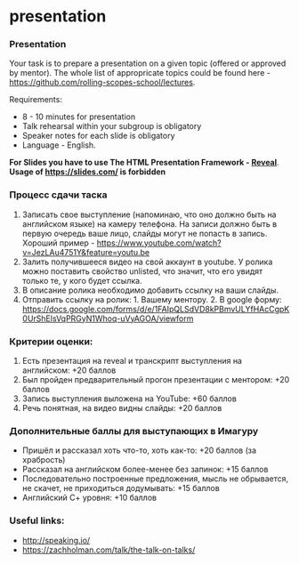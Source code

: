 # presentation

### Presentation
Your task is to prepare a presentation on a given topic (offered or approved by mentor). The whole list of appropricate topics could be found here - https://github.com/rolling-scopes-school/lectures.

Requirements:
* 8 - 10 minutes for presentation
* Talk rehearsal within your subgroup is obligatory
* Speaker notes for each slide is obligatory
* Language - English.

**For Slides you have to use The HTML Presentation Framework  - [Reveal](https://github.com/hakimel/reveal.js/)**.
**Usage of https://slides.com/ is forbidden**

### Процесс сдачи таска
  1. Записать свое выступление (напоминаю, что оно должно быть на английском языке) на камеру телефона. На записи должно быть в первую очередь ваше лицо, слайды могут не попасть в запись. Хороший пример - https://www.youtube.com/watch?v=JezLAu4751Y&feature=youtu.be
  2. Залить получившееся видео на свой аккаунт в youtube. У ролика можно поставить свойство unlisted, что значит, что его увидят только те, у кого будет ссылка. 
  3. В описание ролика необходимо добавить ссылку на ваши слайды.
  4. Отправить ссылку на ролик:
         1. Вашему ментору.
         2. В google форму: https://docs.google.com/forms/d/e/1FAIpQLSdVD8kPBmvULYfHAcCgpK0UrShElsVqPRGyN1Whoq-uVyAGOA/viewform
  
 ###  Критерии оценки:
  1. Есть презентация на reveal и транскрипт выступления на английском:  +20 баллов
  2. Был пройден предварительный прогон презентации с ментором: +20 баллов
  3. Запись выступления выложена на YouTube: +60 баллов
  4. Речь понятная, на видео видны слайды: +20 баллов
  
 ### Дополнительные баллы для выступающих в Имагуру 
   * Пришёл и рассказал хоть что-то, хоть как-то: +20 баллов (за храбрость)
   * Рассказал на английском более-менее без запинок: +15 баллов
   * Последовательно построенные предложения, мысль не обрывается, не скачет, не приходиться додумывать: +15 баллов
   * Английский С+ уровня: +10 баллов

 
### Useful links:
* http://speaking.io/
* https://zachholman.com/talk/the-talk-on-talks/
